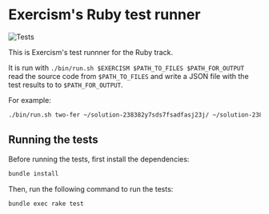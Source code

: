# Exercism's Ruby test runner

![Tests](https://github.com/exercism/ruby-test-runner/workflows/Tests/badge.svg)

This is Exercism's test runnner for the Ruby track.

It is run with `./bin/run.sh $EXERCISM $PATH_TO_FILES $PATH_FOR_OUTPUT` read the source code from `$PATH_TO_FILES` and write a JSON file with the test results to to `$PATH_FOR_OUTPUT`.

For example:

```bash
./bin/run.sh two-fer ~/solution-238382y7sds7fsadfasj23j/ ~/solution-238382y7sds7fsadfasj23j/output
```

## Running the tests

Before running the tests, first install the dependencies:

```bash
bundle install
```

Then, run the following command to run the tests:

```bash
bundle exec rake test
```
